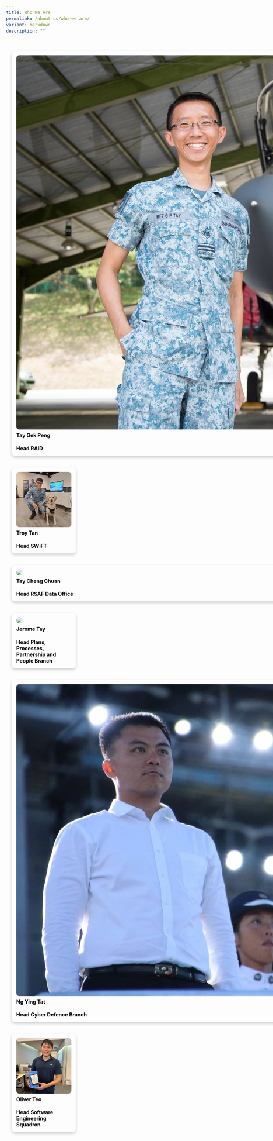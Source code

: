 ```yaml
---
title: Who We Are
permalink: /about-us/who-we-are/
variant: markdown
description: ""
---
```

<div class="row">

<div class="col">
<div style="display:flex;width:104vh;"> 
<div style="color:black; font-size:30; border-radius:8px; box-shadow:0 4px 8px 0 rgba(0,0,0,0.2); width:30%; margin:16px; padding:12px"> 
<img src="/images/Who%20We%20Are/Gek_peng.jpeg" style="border-radius:8px;"> <h4 style="margin-top:4px"><b>Tay Gek Peng</b></h4>
<div> <b>Head RAiD</b> </div>
</div>
</div>
</div>
	
<div class="col">
<div style="display:flex;"> 
<div style="color:black; font-size:30; border-radius:8px; box-shadow:0 4px 8px 0 rgba(0,0,0,0.2);  width:30%; margin:16px; padding:12px"> 
<img src="/images/Who%20We%20Are/troy_tan.jpg" style="border-radius:8px;"> 
<h4 style="margin-top:4px"><b>Troy Tan</b></h4>
<div> <b>Head SWiFT</b></div>
</div>
</div>
</div>
</div>

<div class="row">

<div class="col">
<div style="display:flex;width:104vh;"> 
<div style="color:black; font-size:30; border-radius:8px; box-shadow:0 4px 8px 0 rgba(0,0,0,0.2); width:30%; margin:16px; padding:12px"> 
<img src="/images/Who%20We%20Are/tay\_cheng\_chuan.jpg" style="border-radius:8px;"> <h4 style="margin-top:4px"><b>Tay Cheng Chuan</b></h4>
<div> <b>Head RSAF Data Office</b> </div>
</div>
</div>
</div>
	
<div class="col">
<div style="display:flex;"> 
<div style="color:black; font-size:30; border-radius:8px; box-shadow:0 4px 8px 0 rgba(0,0,0,0.2);  width:30%; margin:16px; padding:12px"> 
<img src="/images/Who%20We%20Are/jerome\_tay.jpg" style="border-radius:8px;"> <h4 style="margin-top:4px"><b>Jerome Tay</b></h4>
<div> <b>Head Plans, Processes, Partnership and People Branch</b> </div>
</div>
</div>
</div>
</div>

<div class="row">

<div class="col">
<div style="display:flex;width:104vh;"> 
<div style="color:black; font-size:30; border-radius:8px; box-shadow:0 4px 8px 0 rgba(0,0,0,0.2); width:30%; margin:16px; padding:12px"> 
<img src="/images/Who%20We%20Are/hdcyber.png" style="border-radius:8px;"> <h4 style="margin-top:4px"><b>Ng Ying Tat</b></h4>
<div><b>Head Cyber Defence Branch</b> </div>
</div>
</div>
</div>
	
<div class="col">
<div style="display:flex;"> 
<div style="color:black; font-size:30; border-radius:8px; box-shadow:0 4px 8px 0 rgba(0,0,0,0.2);  width:30%; margin:16px; padding:12px"> 
<img src="/images/oliver.png" style="border-radius:8px;"> <h4 style="margin-top:4px"><b>Oliver Teo</b></h4>
<div><b>Head Software Engineering Squadron</b> </div> 
</div>
</div>
</div>
	
</div>
